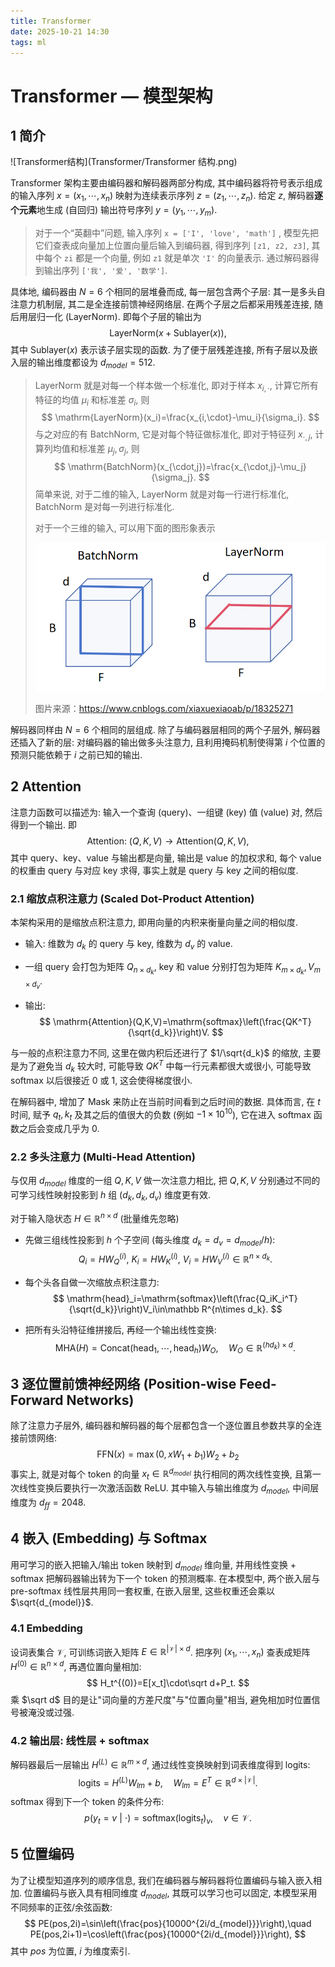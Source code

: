 ```yaml
---
title: Transformer
date: 2025-10-21 14:30
tags: ml
---
```


# Transformer — 模型架构

## 1 简介

![Transformer结构](Transformer/Transformer 结构.png)

Transformer 架构主要由编码器和解码器两部分构成, 其中编码器将符号表示组成的输入序列 $x=(x_1,\cdots,x_n)$ 映射为连续表示序列 $z=(z_1,\cdots,z_n)$. 给定 $z$, 解码器**逐个元素**地生成 (自回归) 输出符号序列 $y=(y_1,\cdots,y_m)$.

> 对于一个“英翻中”问题, 输入序列 `x = ['I', 'love', 'math']` , 模型先把它们查表成向量加上位置向量后输入到编码器, 得到序列 `[z1, z2, z3]`, 其中每个 `zi` 都是一个向量, 例如 `z1` 就是单次 `'I'` 的向量表示. 通过解码器得到输出序列 `['我', '爱', '数学']`.

具体地, 编码器由 $N=6$ 个相同的层堆叠而成, 每一层包含两个子层: 其一是多头自注意力机制层, 其二是全连接前馈神经网络层. 在两个子层之后都采用残差连接, 随后用层归一化 (LayerNorm). 即每个子层的输出为
$$
\mathrm{LayerNorm}(x+\mathrm{Sublayer}(x)),
$$
其中 $\mathrm{Sublayer}(x)$ 表示该子层实现的函数. 为了便于层残差连接, 所有子层以及嵌入层的输出维度都设为 $d_{model}=512$.

> LayerNorm 就是对每一个样本做一个标准化, 即对于样本 $x_{i,\cdot}$, 计算它所有特征的均值 $\mu_i$ 和标准差 $\sigma_i$, 则
> $$
> \mathrm{LayerNorm}(x_i)=\frac{x_{i,\cdot}-\mu_i}{\sigma_i}.
> $$
> 与之对应的有 BatchNorm, 它是对每个特征做标准化, 即对于特征列 $x_{\cdot,j}$, 计算列均值和标准差 $\mu_j,\sigma_j$, 则
> $$
> \mathrm{BatchNorm}(x_{\cdot,j})=\frac{x_{\cdot,j}-\mu_j}{\sigma_j}.
> $$
> 简单来说, 对于二维的输入, LayerNorm 就是对每一行进行标准化, BatchNorm 是对每一列进行标准化.
>
> 对于一个三维的输入, 可以用下面的图形象表示
>
> ![img](Transformer/Norm.png)
>
> 图片来源：https://www.cnblogs.com/xiaxuexiaoab/p/18325271

解码器同样由 $N=6$ 个相同的层组成. 除了与编码器层相同的两个子层外, 解码器还插入了新的层: 对编码器的输出做多头注意力, 且利用掩码机制使得第 $i$ 个位置的预测只能依赖于 $i$ 之前已知的输出.

## 2 Attention

注意力函数可以描述为: 输入一个查询 (query)、一组键 (key) 值 (value) 对, 然后得到一个输出. 即
$$
\mathrm{Attention}:~(Q,K,V)\to \mathrm{Attention}(Q,K,V),
$$
其中 query、key、value 与输出都是向量, 输出是 value 的加权求和, 每个 value 的权重由 query 与对应 key 求得, 事实上就是 query 与 key 之间的相似度.

### 2.1 缩放点积注意力 (Scaled Dot-Product Attention)

本架构采用的是缩放点积注意力, 即用向量的内积来衡量向量之间的相似度. 

- 输入: 维数为 $d_k$ 的 query 与 key, 维数为 $d_v$ 的 value.

- 一组 query 会打包为矩阵 $Q_{n\times d_k}$, key 和 value 分别打包为矩阵 $K_{m\times d_k},V_{m\times d_v}$.

- 输出:
  $$
  \mathrm{Attention}(Q,K,V)=\mathrm{softmax}\left(\frac{QK^T}{\sqrt{d_k}}\right)V.
  $$

与一般的点积注意力不同, 这里在做内积后还进行了 $1/\sqrt{d_k}$ 的缩放, 主要是为了避免当 $d_k$ 较大时, 可能导致 $QK^T$ 中每一行元素都很大或很小, 可能导致 softmax 以后很接近 $0$ 或 $1$, 这会使得梯度很小.

在解码器中, 增加了 Mask 来防止在当前时间看到之后时间的数据. 具体而言, 在 $t$ 时间, 赋予 $q_t,k_t$ 及其之后的值很大的负数 (例如 $-1\times 10^{10}$), 它在进入 softmax 函数之后会变成几乎为 $0$.

### 2.2 多头注意力 (Multi-Head Attention)

与仅用 $d_{model}$ 维度的一组 $Q,K,V$ 做一次注意力相比, 把 $Q,K,V$ 分别通过不同的可学习线性映射投影到 $h$ 组 $(d_k,d_k,d_v)$ 维度更有效.

对于输入隐状态 $H\in\mathbb R^{n\times d}$ (批量维先忽略)

- 先做三组线性投影到 $h$ 个子空间 (每头维度 $d_k=d_v=d_{model}/h$):
  $$
  Q_i=HW_Q^{(i)},~K_i=HW_K^{(i)},~V_i=HW_V^{(i)}\in\mathbb R^{n\times d_k}.
  $$

- 每个头各自做一次缩放点积注意力:
  $$
  \mathrm{head}_i=\mathrm{softmax}\left(\frac{Q_iK_i^T}{\sqrt{d_k}}\right)V_i\in\mathbb R^{n\times d_k}.
  $$

- 把所有头沿特征维拼接后, 再经一个输出线性变换:
  $$
  \mathrm{MHA}(H)=\mathrm{Concat}(\mathrm{head}_1,\cdots,\mathrm{head}_h)W_O, \quad W_O\in\mathbb R^{(hd_k)\times d}.
  $$
  

## 3 逐位置前馈神经网络 (Position-wise Feed-Forward Networks)

除了注意力子层外, 编码器和解码器的每个层都包含一个逐位置且参数共享的全连接前馈网络:
$$
\mathrm{FFN}(x)=\max(0, xW_1+b_1)W_2+b_2
$$
事实上, 就是对每个 token 的向量 $x_t\in\mathbb R^{d_{model}}$ 执行相同的两次线性变换, 且第一次线性变换后要执行一次激活函数 ReLU. 其中输入与输出维度为 $d_{model}$, 中间层维度为 $d_{ff}=2048$.

## 4 嵌入 (Embedding) 与 Softmax 

用可学习的嵌入把输入/输出 token 映射到 $d_{model}$ 维向量, 并用线性变换 + softmax 把解码器输出转为下一个 token 的预测概率. 在本模型中, 两个嵌入层与 pre-softmax 线性层共用同一套权重, 在嵌入层里, 这些权重还会乘以 $\sqrt{d_{model}}$.

### 4.1 Embedding

设词表集合 $\mathcal V$, 可训练词嵌入矩阵 $E\in\mathbb R^{|\mathcal V|\times d}$. 把序列 $(x_1,\cdots,x_n)$ 查表成矩阵 $H^{(0)}\in\mathbb R^{n\times d}$, 再遇位置向量相加:
$$
H_t^{(0)}=E[x_t]\cdot\sqrt d+P_t.
$$
乘 $\sqrt d$ 目的是让"词向量的方差尺度"与"位置向量"相当, 避免相加时位置信号被淹没或过强.

### 4.2 输出层: 线性层 + softmax

解码器最后一层输出 $H^{(L)}\in\mathbb R^{m\times d}$, 通过线性变换映射到词表维度得到 logits:
$$
\mathrm{logits}=H^{(L)}W_{lm}+b,\quad W_{lm}=E^T\in\mathbb R^{d\times |\mathcal V|}.
$$
softmax 得到下一个 token 的条件分布:
$$
p(y_t=v~\vert~ \cdot)=\mathrm{softmax}(\mathrm{logits}_t)_v, \quad v\in\mathcal V.
$$

## 5 位置编码

为了让模型知道序列的顺序信息, 我们在编码器与解码器将位置编码与输入嵌入相加. 位置编码与嵌入具有相同维度 $d_{model}$, 其既可以学习也可以固定, 本模型采用不同频率的正弦/余弦函数:
$$
PE(pos,2i)=\sin\left(\frac{pos}{10000^{2i/d_{model}}}\right),\quad PE(pos,2i+1)=\cos\left(\frac{pos}{10000^{2i/d_{model}}}\right),
$$
其中 $pos$ 为位置, $i$ 为维度索引.
